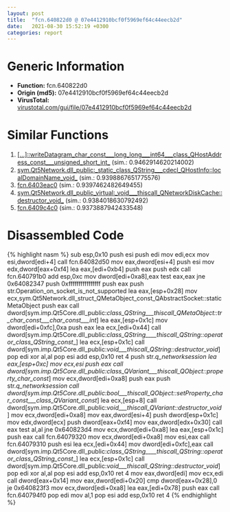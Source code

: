 ```yaml
---
layout: post
title:  "fcn.640822d0 @ 07e4412910bcf0f5969ef64c44eecb2d"
date:   2021-08-30 15:52:19 +0300
categories: report
---
```


# Generic Information
- **Function:** fcn.640822d0
- **Origin (md5):** 07e4412910bcf0f5969ef64c44eecb2d
- **VirusTotal:** [virustotal.com/gui/file/07e4412910bcf0f5969ef64c44eecb2d][virustotal_ref]



# Similar Functions

1. [[...]꞉꞉writeDatagram\_char\_const\_\_\_long\_long\_\_\_int64\_\_\_class\_QHostAddress\_const\_\_\_unsigned\_short\_int\_][similar_1_ref] (sim.: 0.9462914620214002)
2. [sym.Qt5Network.dll\_public꞉\_static\_class\_QString\_\_\_cdecl\_QHostInfo꞉꞉localDomainName\_void\_][similar_2_ref] (sim.: 0.9398867651775576)
3. [fcn.6403eac0][similar_3_ref] (sim.: 0.9397462482649455)
4. [sym.Qt5Network.dll\_public\_virtual꞉\_void\_\_\_thiscall\_QNetworkDiskCache꞉꞉destructor\_void\_][similar_4_ref] (sim.: 0.9384018630792492)
5. [fcn.6409c4c0][similar_5_ref] (sim.: 0.9373887942433548)


# Disassembled Code

{% highlight nasm %}
sub esp,0x10
push esi
push edi
mov edi,ecx
mov esi,dword[edi+4]
call fcn.64082d50
mov eax,dword[esi+4]
push esi
mov edx,dword[eax+0xf4]
lea eax,[edi+0xb4]
push eax
push edx
call fcn.640791b0
add esp,0xc
mov dword[edi+0xa8],eax
test eax,eax
jne 0x64082347
push 0xffffffffffffffff
push eax
push str.Operation_on_socket_is_not_supported
lea eax,[esp+0x28]
mov ecx,sym.Qt5Network.dll_struct_QMetaObject_const_QAbstractSocket::staticMetaObject
push eax
call dword[sym.imp.Qt5Core.dll_public:_class_QString___thiscall_QMetaObject::tr_char_const___char_const___int_]
lea eax,[esp+0x1c]
mov dword[edi+0xfc],0xa
push eax
lea ecx,[edi+0x44]
call dword[sym.imp.Qt5Core.dll_public:_class_QString____thiscall_QString::operator_class_QString_const__]
lea ecx,[esp+0x1c]
call dword[sym.imp.Qt5Core.dll_public:_void___thiscall_QString::destructor_void_]
pop edi
xor al,al
pop esi
add esp,0x10
ret 4
push str._q_networksession
lea eax,[esp+0xc]
mov ecx,esi
push eax
call dword[sym.imp.Qt5Core.dll_public:_class_QVariant___thiscall_QObject::property_char_const__]
mov ecx,dword[edi+0xa8]
push eax
push str._q_networksession
call dword[sym.imp.Qt5Core.dll_public:_bool___thiscall_QObject::setProperty_char_const___class_QVariant_const__]
lea ecx,[esp+8]
call dword[sym.imp.Qt5Core.dll_public:_void___thiscall_QVariant::destructor_void_]
mov ecx,dword[edi+0xa8]
mov eax,dword[esi+4]
push dword[esp+0x1c]
mov edx,dword[ecx]
push dword[eax+0xf4]
mov eax,dword[edx+0x30]
call eax
test al,al
jne 0x640823d4
mov ecx,dword[edi+0xa8]
lea eax,[esp+0x1c]
push eax
call fcn.64079320
mov ecx,dword[edi+0xa8]
mov esi,eax
call fcn.64079310
push esi
lea ecx,[edi+0x44]
mov dword[edi+0xfc],eax
call dword[sym.imp.Qt5Core.dll_public:_class_QString____thiscall_QString::operator_class_QString_const__]
lea ecx,[esp+0x1c]
call dword[sym.imp.Qt5Core.dll_public:_void___thiscall_QString::destructor_void_]
pop edi
xor al,al
pop esi
add esp,0x10
ret 4
mov eax,dword[edi]
mov ecx,edi
call dword[eax+0x14]
mov eax,dword[edi+0x20]
cmp dword[eax+0x28],0
je 0x640823f3
mov ecx,dword[edi+0xa8]
lea eax,[edi+0x78]
push eax
call fcn.640794f0
pop edi
mov al,1
pop esi
add esp,0x10
ret 4
{% endhighlight %}


[similar_1_ref]: /report/[...]꞉꞉writeDatagram_char_const___long_long___int64___class_QHostAddress_const___unsigned_short_int_@07e4412910bcf0f5969ef64c44eecb2d
[similar_2_ref]: /report/sym.Qt5Network.dll_public꞉_static_class_QString___cdecl_QHostInfo꞉꞉localDomainName_void_@07e4412910bcf0f5969ef64c44eecb2d
[similar_3_ref]: /report/fcn.6403eac0@07e4412910bcf0f5969ef64c44eecb2d
[similar_4_ref]: /report/sym.Qt5Network.dll_public_virtual꞉_void___thiscall_QNetworkDiskCache꞉꞉destructor_void_@07e4412910bcf0f5969ef64c44eecb2d
[similar_5_ref]: /report/fcn.6409c4c0@07e4412910bcf0f5969ef64c44eecb2d
[virustotal_ref]: https://www.virustotal.com/gui/file/07e4412910bcf0f5969ef64c44eecb2d